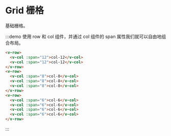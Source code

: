 # Grid 栅格

基础栅格。
  
:::demo 使用 row 和 col 组件，并通过 col 组件的 span 属性我们就可以自由地组合布局。

```html
<v-row>
  <v-col :span="12">col-12</v-col>
  <v-col :span="12">col-12</v-col>
</v-row>
<v-row>
  <v-col :span="8">col-8</v-col>
  <v-col :span="8">col-8</v-col>
  <v-col :span="8">col-8</v-col>
</v-row>
<v-row>
  <v-col :span="6">col-6</v-col>
  <v-col :span="6">col-6</v-col>
  <v-col :span="6">col-6</v-col>
  <v-col :span="6">col-6</v-col>
</v-row>
```
:::
    
<script>
  import Row from '@/components/row';
  import Col from '@/components/col';

  export default {
    components: {
      VRow: Row,
      VCol: Col,
    },
  };
</script>
<style rel="stylesheet/scss" lang="sass" scoped>
.v-row, .v-row__flex {
  > div {
    min-height: 30px;
    margin-top: 8px;
    margin-bottom: 8px;
    padding: 16px 0;
    background-color: #43A5F8;
    color: #FFFFFF;
    text-align: center;
    &:nth-child(odd) {
      background-color: #148EF6;
    }
  }
}
</style>